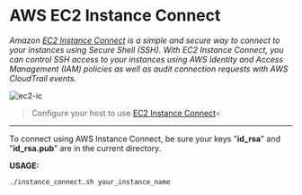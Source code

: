 # AWS EC2 Instance Connect

*Amazon [EC2 Instance Connect](https://aws.amazon.com/about-aws/whats-new/2019/06/introducing-amazon-ec2-instance-connect/) is a simple and secure way to connect to your instances using Secure Shell (SSH). With EC2 Instance Connect, you can control SSH access to your instances using AWS Identity and Access Management (IAM) policies as well as audit connection requests with AWS CloudTrail events.*

![ec2-ic](https://user-images.githubusercontent.com/35708820/106826260-90f20c00-6654-11eb-8758-8a4ed526d25b.png)
 
>Configure your host to use [EC2 Instance Connect](https://docs.aws.amazon.com/AWSEC2/latest/UserGuide/ec2-instance-connect-set-up.html)<

---------------------------------------------------

To connect using AWS Instance Connect, be sure your keys "**id_rsa**" and "**id_rsa.pub**" are in the current directory.

**USAGE:** 
```
./instance_connect.sh your_instance_name
```
